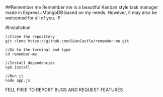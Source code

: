 ##Remember me
Remember me is a beautiful Kanban style task manager made in Express+MongoDB based on my needs. However, it may also be welcomed for all of you. :P


#Installation
```
//Clone the repository
git clone https://github.com/GianCastle/remember-me.git

//Go to the terminal and type
cd remember-me

//Install dependencies
npm install

//Run it
node app.js
```

FELL FREE TO REPORT BUGS AND REQUEST FEATURES